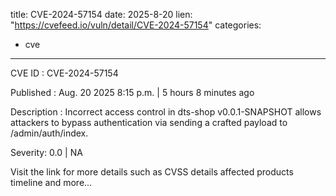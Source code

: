  
title: CVE-2024-57154
date: 2025-8-20
lien: "https://cvefeed.io/vuln/detail/CVE-2024-57154"
categories:
  - cve
---

CVE ID : CVE-2024-57154

Published :  Aug. 20
2025
8:15 p.m. | 5 hours
8 minutes ago

Description : Incorrect access control in dts-shop v0.0.1-SNAPSHOT allows attackers to bypass authentication via sending a crafted payload to /admin/auth/index.

Severity: 0.0 | NA

Visit the link for more details
such as CVSS details
affected products
timeline
and more...
